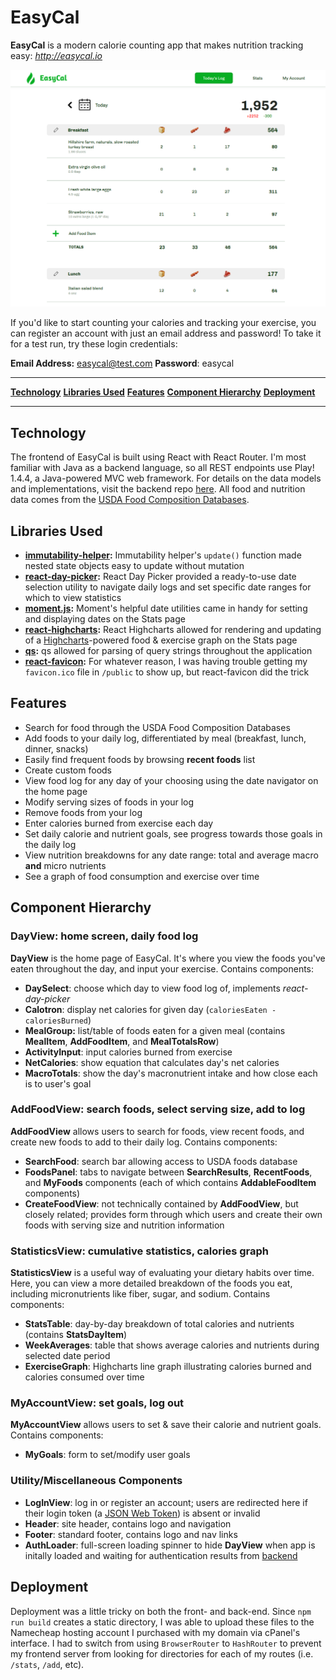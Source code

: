 # EasyCal
__EasyCal__ is a modern calorie counting app that makes nutrition tracking easy: _<http://easycal.io>_

![EasyCal Home Page](/README/todays-log.png "EasyCal Home Page")

If you'd like to start counting your calories and tracking your exercise, you can register an account with just an email address and password!  To take it for a test run, try these login credentials:

__Email Address:__ easycal@test.com
__Password__: easycal

---

[__Technology__](#technology)
[__Libraries Used__](#libraries-used)
[__Features__](#features)
[__Component Hierarchy__](#component-hierarchy)
[__Deployment__](#deployment)

---

## Technology
The frontend of EasyCal is built using React with React Router.  I'm most familiar with Java as a backend language, so all REST endpoints use Play! 1.4.4, a Java-powered MVC web framework.  For details on the data models and implementations, visit the backend repo [here](https://github.com/mileshenrichs/easycal-backend).  All food and nutrition data comes from the [USDA Food Composition Databases](https://ndb.nal.usda.gov/ndb/doc/index).

## Libraries Used
* __[immutability-helper](https://www.npmjs.com/package/immutability-helper):__ Immutability helper's `update()` function made nested state objects easy to update without mutation
* __[react-day-picker](https://www.npmjs.com/package/react-day-picker):__ React Day Picker provided a ready-to-use date selection utility to navigate daily logs and set specific date ranges for which to view statistics
* __[moment.js](https://www.npmjs.com/package/moment):__ Moment's helpful date utilities came in handy for setting and displaying dates on the Stats page
* __[react-highcharts](https://www.npmjs.com/package/react-highcharts):__ React Highcharts allowed for rendering and updating of a [Highcharts](https://www.highcharts.com/)-powered food & exercise graph on the Stats page
* __[qs](https://www.npmjs.com/package/qs):__ qs allowed for parsing of query strings throughout the application
* __[react-favicon](https://www.npmjs.com/package/react-favicon):__ For whatever reason, I was having trouble getting my `favicon.ico` file in `/public` to show up, but react-favicon did the trick

## Features
* Search for food through the USDA Food Composition Databases
* Add foods to your daily log, differentiated by meal (breakfast, lunch, dinner, snacks)
* Easily find frequent foods by browsing __recent foods__ list
* Create custom foods
* View food log for any day of your choosing using the date navigator on the home page
* Modify serving sizes of foods in your log
* Remove foods from your log
* Enter calories burned from exercise each day
* Set daily calorie and nutrient goals, see progress towards those goals in the daily log
* View nutrition breakdowns for any date range: total and average macro __and__ micro nutrients
* See a graph of food consumption and exercise over time

## Component Hierarchy

### DayView: home screen, daily food log
__DayView__ is the home page of EasyCal.  It's where you view the foods you've eaten throughout the day, and input your exercise.
Contains components:
* __DaySelect__: choose which day to view food log of, implements _react-day-picker_
* __Calotron__: display net calories for given day (`caloriesEaten - caloriesBurned`)
* __MealGroup:__ list/table of foods eaten for a given meal (contains __MealItem__, __AddFoodItem__, and __MealTotalsRow__)
* __ActivityInput__: input calories burned from exercise
* __NetCalories__: show equation that calculates day's net calories
* __MacroTotals__: show the day's macronutrient intake and how close each is to user's goal

### AddFoodView: search foods, select serving size, add to log
__AddFoodView__ allows users to search for foods, view recent foods, and create new foods to add to their daily log.
Contains components: 
* __SearchFood__: search bar allowing access to USDA foods database
* __FoodsPanel__: tabs to navigate between __SearchResults__, __RecentFoods__, and __MyFoods__ components (each of which contains __AddableFoodItem__ components)
* __CreateFoodView__: not technically contained by __AddFoodView__, but closely related; provides form through which users and create their own foods with serving size and nutrition information

### StatisticsView: cumulative statistics, calories graph
__StatisticsView__ is a useful way of evaluating your dietary habits over time.  Here, you can view a more detailed breakdown of the foods you eat, including micronutrients like fiber, sugar, and sodium.
Contains components:
* __StatsTable__: day-by-day breakdown of total calories and nutrients (contains __StatsDayItem__)
* __WeekAverages__: table that shows average calories and nutrients during selected date period
* __ExerciseGraph__: Highcharts line graph illustrating calories burned and calories consumed over time

### MyAccountView: set goals, log out
__MyAccountView__ allows users to set & save their calorie and nutrient goals.
Contains components:
* __MyGoals__: form to set/modify user goals

### Utility/Miscellaneous Components
* __LogInView__: log in or register an account; users are redirected here if their login token (a [JSON Web Token](https://jwt.io/)) is absent or invalid
* __Header__: site header, contains logo and navigation
* __Footer__: standard footer, contains logo and nav links
* __AuthLoader__: full-screen loading spinner to hide __DayView__ when app is initally loaded and waiting for authentication results from [backend](https://github.com/mileshenrichs/easycal-backend)

## Deployment
Deployment was a little tricky on both the front- and back-end.  Since `npm run build` creates a static directory, I was able to upload these files to the Namecheap hosting account I purchased with my domain via cPanel's interface.  I had to switch from using `BrowserRouter` to `HashRouter` to prevent my frontend server from looking for directories for each of my routes (i.e. `/stats`, `/add`, etc).